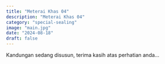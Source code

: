 ```yaml
---
title: "Meterai Khas 04"
description: "Meterai Khas 04"
category: "special-sealing"
image: "main.jpg"
date: "2024-08-18"
draft: false
---
```


Kandungan sedang disusun, terima kasih atas perhatian anda...